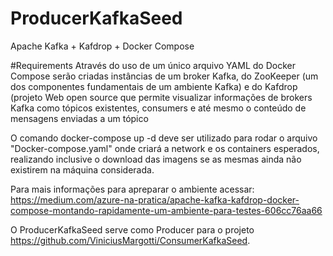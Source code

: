 # ProducerKafkaSeed
Apache Kafka + Kafdrop + Docker Compose

#Requirements
Através do uso de um único arquivo YAML do Docker Compose serão criadas instâncias de um broker Kafka, do ZooKeeper (um dos componentes fundamentais de um ambiente Kafka) e do Kafdrop (projeto Web open source que permite visualizar informações de brokers Kafka como tópicos existentes, consumers e até mesmo o conteúdo de mensagens enviadas a um tópico

O comando docker-compose up -d deve ser utilizado para rodar o arquivo "Docker-compose.yaml" onde criará a network e os containers esperados, realizando inclusive o download das imagens se as mesmas ainda não existirem na máquina considerada.

Para mais informações para apreparar o ambiente acessar:  https://medium.com/azure-na-pratica/apache-kafka-kafdrop-docker-compose-montando-rapidamente-um-ambiente-para-testes-606cc76aa66

O ProducerKafkaSeed serve como Producer para o projeto https://github.com/ViniciusMargotti/ConsumerKafkaSeed.


